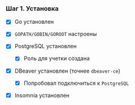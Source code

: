 ### Шаг 1. Установка

* [x] Go установлен
* [x] ```GOPATH/GOBIN/GOROOT``` настроены
* [x] PostgreSQL установлен
    * [x] Роль для учетки создана
* [x] DBeaver установлен (точнее ```dbeaver-ce```)
    * [x] Попробовал подключиться к ```PostgreSQL```
* [x] Insomnia установлен

